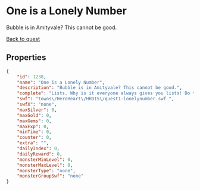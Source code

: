 # One is a Lonely Number

Bubble is in Amityvale? This cannot be good.

[Back to quest](../quests.md)

## Properties

```json
{
    "id": 1238,
    "name": "One is a Lonely Number",
    "description": "Bubble is in Amityvale? This cannot be good.",
    "complete": "Lists. Why is it everyone always gives you lists! Do they really think you have nothing better to do? Hrmph! Next time maybe YOU will make the list for someone to bring YOU stuff. Yeah. That will show them.",
    "swf": "towns\/HeroHeart\/HHD15\/quest1-lonelynumber.swf ",
    "swfX": "none",
    "maxSilver": 0,
    "maxGold": 0,
    "maxGems": 0,
    "maxExp": 0,
    "minTime": 0,
    "counter": 0,
    "extra": "",
    "dailyIndex": 0,
    "dailyReward": 0,
    "monsterMinLevel": 0,
    "monsterMaxLevel": 0,
    "monsterType": "none",
    "monsterGroupSwf": "none"
}
```

